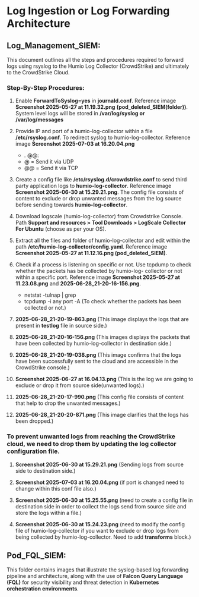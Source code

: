# Log Ingestion or Log Forwarding Architecture
## Log_Management_SIEM:
This document outlines all the steps and procedures required to forward logs using rsyslog to the Humio Log Collector (CrowdStrike) and ultimately to the CrowdStrike Cloud.

### Step-By-Step Procedures:
1. Enable **ForwardToSyslog=yes** in **journald.conf**. Reference image **Screenshot 2025-05-27 at 11.19.32.png**
   **(pod_deleted_SIEM(folder))**. System level logs will be stored in **/var/log/syslog or /var/log/messages**
   
2. Provide IP and port of a humio-log-collector within a file **/etc/rsyslog.conf**. To redirect syslog to humio-log-collector. Reference       image **Screenshot 2025-07-03 at 16.20.04.png**
   - *.* @@<humio-log-collector-IP>:<port>
   - @ = Send it via UDP
   - @@ = Send it via TCP
   
3. Create a config file like **/etc/rsyslog.d/crowdstrike.conf** to send third party application logs to **humio-log-collector**. Reference     image **Screenshot 2025-06-30 at 15.29.21.png**. The config file consists of content to exclude or drop unwanted messages from the log       source before sending towards **humio-log-collector**.
   
4. Download logscale (humio-log-collector) from Crowdstrike Console. Path **Support and resources > Tool Downloads > LogScale Collector For     Ubuntu** (choose as per your OS).

5. Extract all the files and folder of humio-log-collector and edit within the path **/etc/humio-log-collector/config.yaml**. Reference         image **Screenshot 2025-05-27 at 11.12.16.png (pod_deleted_SIEM)**.

6. Check if a process is listening on specific <port> or not. Use tcpdump to check whether the packets has be collected by humio-log-           collector or not within a specific port. Reference image **Screenshot 2025-05-27 at 11.23.08.png** and **2025-06-28_21-20-16-156.png**.
   - netstat -tulnap | grep <port>
   - tcpdump -i any port <port-number> -A (To check whether the packets has been collected or not.)

7. **2025-06-28_21-20-19-863.png** (This image displays the logs that are present in **testlog** file in source side.)

8. **2025-06-28_21-20-16-156.png** (This images displays the packets that have been collected by humio-log-collector in destination side.)

9. **2025-06-28_21-20-19-038.png** (This image confirms that the logs have been successfully sent to the cloud and are accessible in the        CrowdStrike console.)

10. **Screenshot 2025-06-27 at 16.04.13.png** (This is the log we are going to exclude or drop it from source side(unwanted logs).)

11. **2025-06-28_21-20-17-990.png** (This config file consists of content that help to drop the unwanted messages.)

12. **2025-06-28_21-20-20-871.png** (This image clarifies that the logs has been dropped.)

### To prevent unwanted logs from reaching the CrowdStrike cloud, we need to drop them by updating the log collector configuration file.

1. **Screenshot 2025-06-30 at 15.29.21.png** (Sending logs from source side to destination side.)

2. **Screenshot 2025-07-03 at 16.20.04.png** (if port is changed need to change within this conf file also.)

3. **Screenshot 2025-06-30 at 15.25.55.png** (need to create a config file in destination side in order to collect the logs send from source    side and store the logs within a file.)

4. **Screenshot 2025-06-30 at 15.24.23.png** (need to modify the config file of humio-log-collector if you want to exclude or drop logs from    being collected by humio-log-collector. Need to add **transforms** block.)


## Pod_FQL_SIEM:
 This folder contains images that illustrate the syslog-based log forwarding pipeline and architecture, along with the use of **Falcon Query  Language (FQL)** for security visibility and threat detection in **Kubernetes orchestration environments**.
   
